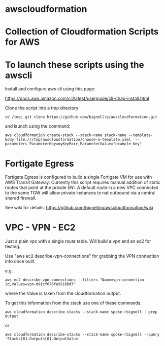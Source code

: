 # awscloudformation
# Collection of Cloudformation Scripts for AWS

# To launch these scripts using the awscli

Install and configure aws cli using this page:

https://docs.aws.amazon.com/cli/latest/userguide/cli-chap-install.html

Clone the script into a tmp directory

```
cd /tmp; git clone https://github.com/bignellrp/awscloudformation.git
```

and launch using the command:

```
aws cloudformation create-stack --stack-name stack-name --template-body file:///tmp/awscloudformation/choose-a-template.yaml  --parameters ParameterKey=myKeyPair,ParameterValue="example-key"
```

# Fortigate Egress

Fortigate Egress is configured to build a single Fortigate VM for use with AWS Transit Gateway.  Currently this script requires manual addition of static routes that point at the private ENI. A default route in a new VPC connected to the same TGW will allow private instances to nat outbound via a central shared firewall.

See wiki for details: https://github.com/bignellrp/awscloudformation/wiki

# VPC - VPN - EC2

Just a plain vpc with a single route table.  Will build a vpn and an ec2 for testing.

Use "aws ec2 describe-vpn-connections" for grabbing the VPN connection info once built.

e.g. 

```
aws ec2 describe-vpn-connections --filters "Name=vpn-connection-id,Values=vpn-091cf676fe9816bd7"
```

where the Value is taken from the cloudformation output.

To get this information from the stack use one of these commands.

```
aws cloudformation describe-stacks --stack-name spoke-rbignell | grep Output
```

or

```
aws cloudformation describe-stacks --stack-name spoke-rbignell --query 'Stacks[0].Outputs[0].OutputValue'
```
